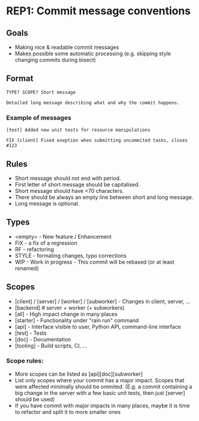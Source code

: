 # REP1: Commit message conventions


## Goals

* Making nice & readable commit messages
* Makes possible some automatic processing (e.g. skipping style changing commits during bisect)


## Format

```
TYPE? SCOPE? Short message

Detailed long message describing what and why the commit happens.
```

### Example of messages

```[test] Added new unit tests for resource manipulations```


```FIX [client] Fixed exeption when submitting uncommited tasks, closes #123```


## Rules

* Short message should not end with period.
* First letter of short message should be capitalised.
* Short message should have <70 characters.
* There should be always an empty line between short and long message.
* Long message is optional.


## Types

* &lt;empty&gt; - New feature / Enhancement
* FIX - a fix of a regression
* RF - refactoring
* STYLE - formating changes, typo corrections
* WIP - Work in progress - This commit will be rebased (or at least renamed)


## Scopes

* [client] / [server] / [worker] / [subworker] - Changes in client, server,  ...
* [backend] # server + worker (+ subworkers)
* [all] - High impact change in many places
* [starter] - Functionality under "rain run" command
* [api] - Interface visible to user, Python API, command-line interface
* [test] - Tests
* [doc] - Documentation
* [tooling] - Build scripts, CI, ...


### Scope rules:

* More scopes can be listed as [api][doc][subworker]
* List only scopes where your commit has a major impact. Scopes that were affected minimally should be ommited. (E.g. a commit containing a big change in the server with a few basic unit tests, then just [server] should be used) 
* If you have commit with major impacts in many places, maybe it is time to refactor and split it to more smaller ones
